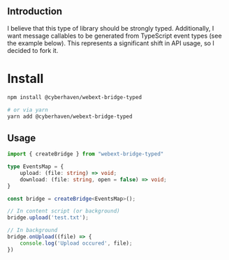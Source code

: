 ## Introduction

I believe that this type of library should be strongly typed. Additionally, I want message callables to be generated from TypeScript event types (see the example below). This represents a significant shift in API usage, so I decided to fork it.

# Install
```bash
npm install @cyberhaven/webext-bridge-typed

# or via yarn
yarn add @cyberhaven/webext-bridge-typed
```

## Usage
```typescript
import { createBridge } from "webext-bridge-typed"

type EventsMap = {
	upload: (file: string) => void;
	download: (file: string, open = false) => void;
}

const bridge = createBridge<EventsMap>();

// In content script (or background)
bridge.upload('test.txt');

// In background
bridge.onUpload((file) => {
	console.log('Upload occured', file);
})
```